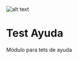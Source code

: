 ﻿![alt text](https://i.postimg.cc/B69ZjLTs/logo-mini.jpg)

Test Ayuda
==========

Módulo para tets de ayuda

